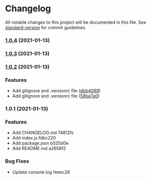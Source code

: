 # Changelog

All notable changes to this project will be documented in this file. See [standard-version](https://github.com/conventional-changelog/standard-version) for commit guidelines.

### [1.0.4](https://github.com/rmi22186/rob-changelog-release-test/compare/v1.0.3...v1.0.4) (2021-01-13)

### [1.0.3](https://github.com/rmi22186/rob-changelog-release-test/compare/v1.0.2...v1.0.3) (2021-01-13)

### [1.0.2](https://github.com/rmi22186/rob-changelog-release-test/compare/v1.0.1...v1.0.2) (2021-01-13)


### Features

* Add gitignore and .versionrc file ([dbb4089](https://github.com/rmi22186/rob-changelog-release-test/commit/dbb40894cdfad092544bafb5eb1ae6c3a734420a))
* Add gitignore and .versionrc file ([58be7a0](https://github.com/rmi22186/rob-changelog-release-test/commit/58be7a0f4cfbe8fa1d16c7811a9f93a79b9bf0a3))

### 1.0.1 (2021-01-13)


### Features

* Add CHANGELOG.md 74812fc
* Add index.js fdbc220
* Add package.json b525d0e
* Add README.md a2658f2


### Bug Fixes

* Update console.log feeec26
